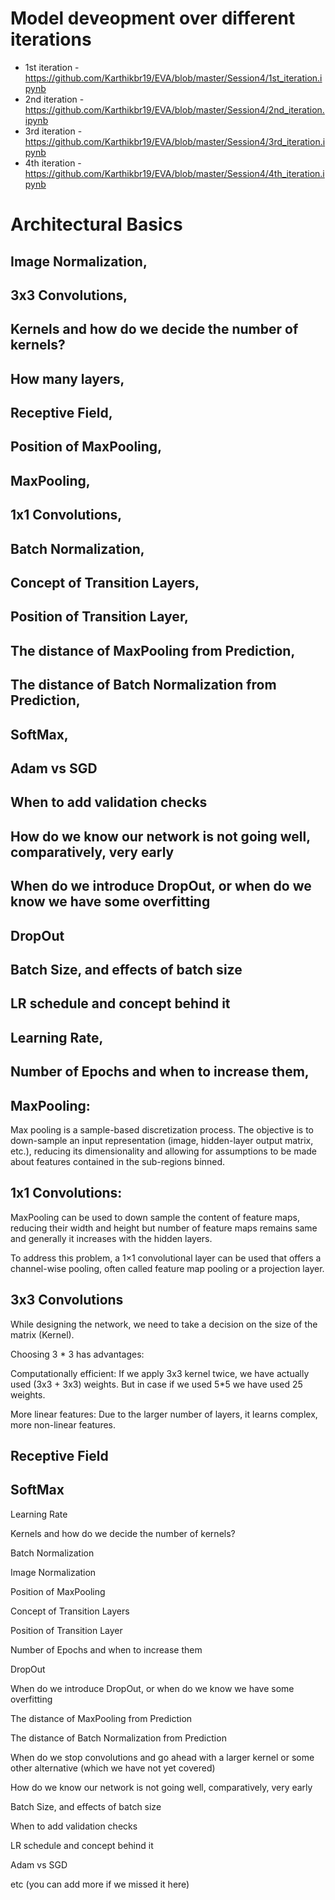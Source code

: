 # Model deveopment over different iterations

  * 1st iteration - https://github.com/Karthikbr19/EVA/blob/master/Session4/1st_iteration.ipynb
  * 2nd iteration - https://github.com/Karthikbr19/EVA/blob/master/Session4/2nd_iteration.ipynb
  * 3rd iteration - https://github.com/Karthikbr19/EVA/blob/master/Session4/3rd_iteration.ipynb
  * 4th iteration - https://github.com/Karthikbr19/EVA/blob/master/Session4/4th_iteration.ipynb

# Architectural Basics

## Image Normalization,
## 3x3 Convolutions,
## Kernels and how do we decide the number of kernels?
## How many layers,
## Receptive Field,
## Position of MaxPooling,
## MaxPooling,
## 1x1 Convolutions,
## Batch Normalization,
## Concept of Transition Layers,
## Position of Transition Layer,
## The distance of MaxPooling from Prediction,
## The distance of Batch Normalization from Prediction,
## SoftMax,
## Adam vs SGD
## When to add validation checks
## How do we know our network is not going well, comparatively, very early
## When do we introduce DropOut, or when do we know we have some overfitting
## DropOut
## Batch Size, and effects of batch size
## LR schedule and concept behind it
## Learning Rate,
## Number of Epochs and when to increase them,










## MaxPooling: 
  Max pooling is a sample-based discretization process. The objective is to down-sample an input representation (image, hidden-layer output matrix, etc.), reducing its dimensionality and allowing for assumptions to be made about features contained in the sub-regions binned.



## 1x1 Convolutions:

MaxPooling can be used to down sample the content of feature maps, reducing their width and height but number of feature maps remains same and generally it increases with the hidden layers.

To address this problem, a 1×1 convolutional layer can be used that offers a channel-wise pooling, often called feature map pooling or a projection layer.


## 3x3 Convolutions

While designing the network, we need to take a decision on the size of the matrix (Kernel).

Choosing 3 * 3 has advantages: 

Computationally efficient:
  If we apply 3x3 kernel twice, we have actually used (3x3 + 3x3) weights. But in case if we used 5*5 we have used 25 weights.

More linear features:
  Due to the larger number of layers, it learns complex, more non-linear features.
  

## Receptive Field

## SoftMax

Learning Rate

Kernels and how do we decide the number of kernels?

Batch Normalization

Image Normalization

Position of MaxPooling

Concept of Transition Layers

Position of Transition Layer

Number of Epochs and when to increase them

DropOut

When do we introduce DropOut, or when do we know we have some overfitting

The distance of MaxPooling from Prediction

The distance of Batch Normalization from Prediction

When do we stop convolutions and go ahead with a larger kernel or some other alternative (which we have not yet covered)

How do we know our network is not going well, comparatively, very early

Batch Size, and effects of batch size

When to add validation checks

LR schedule and concept behind it

Adam vs SGD

etc (you can add more if we missed it here)
